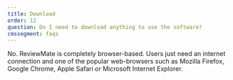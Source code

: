 ```yaml
---
title: Download
order: 12
question: Do I need to download anything to use the software?
cmssegment: faqs
---
```

No. ReviewMate is completely browser-based. Users just need an internet
  connection and one of the popular web-browsers such as Mozilla Firefox, Google
  Chrome, Apple Safari or Microsoft Internet Explorer.
